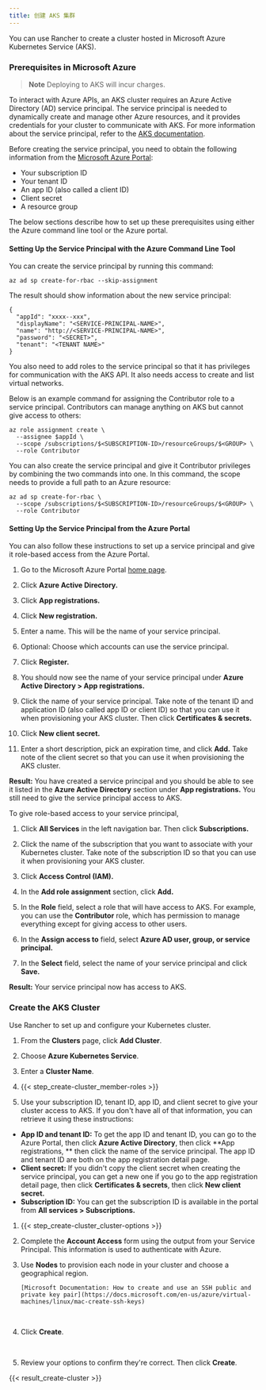 ```yaml
---
title: 创建 AKS 集群
---
```


You can use Rancher to create a cluster hosted in Microsoft Azure Kubernetes Service (AKS).

### Prerequisites in Microsoft Azure

> **Note**
> Deploying to AKS will incur charges.

To interact with Azure APIs, an AKS cluster requires an Azure Active Directory (AD) service principal. The service principal is needed to dynamically create and manage other Azure resources, and it provides credentials for your cluster to communicate with AKS. For more information about the service principal, refer to the [AKS documentation](https://docs.microsoft.com/en-us/azure/aks/kubernetes-service-principal).

Before creating the service principal, you need to obtain the following information from the [Microsoft Azure Portal](https://portal.azure.com):

* Your subscription ID
* Your tenant ID
* An app ID (also called a client ID)
* Client secret
* A resource group

The below sections describe how to set up these prerequisites using either the Azure command line tool or the Azure portal.

#### Setting Up the Service Principal with the Azure Command Line Tool

You can create the service principal by running this command:

``` 
az ad sp create-for-rbac --skip-assignment
```

The result should show information about the new service principal:

``` 
{
  "appId": "xxxx--xxx",
  "displayName": "<SERVICE-PRINCIPAL-NAME>",
  "name": "http://<SERVICE-PRINCIPAL-NAME>",
  "password": "<SECRET>",
  "tenant": "<TENANT NAME>"
}
```

You also need to add roles to the service principal so that it has privileges for communication with the AKS API. It also needs access to create and list virtual networks.

Below is an example command for assigning the Contributor role to a service principal. Contributors can manage anything on AKS but cannot give access to others:

``` 
az role assignment create \
  --assignee $appId \
  --scope /subscriptions/$<SUBSCRIPTION-ID>/resourceGroups/$<GROUP> \
  --role Contributor
```

You can also create the service principal and give it Contributor privileges by combining the two commands into one. In this command, the scope needs to provide a full path to an Azure resource:

``` 
az ad sp create-for-rbac \
  --scope /subscriptions/$<SUBSCRIPTION-ID>/resourceGroups/$<GROUP> \
  --role Contributor
```

#### Setting Up the Service Principal from the Azure Portal

You can also follow these instructions to set up a service principal and give it role-based access from the Azure Portal.

1. Go to the Microsoft Azure Portal [home page](https://portal.azure.com).

1. Click **Azure Active Directory.**

1. Click **App registrations.**

1. Click **New registration.**

1. Enter a name. This will be the name of your service principal.

1. Optional: Choose which accounts can use the service principal.

1. Click **Register.**

1. You should now see the name of your service principal under **Azure Active Directory > App registrations.**

1. Click the name of your service principal. Take note of the tenant ID and application ID (also called app ID or client ID) so that you can use it when provisioning your AKS cluster. Then click **Certificates & secrets.**

1. Click **New client secret.**

1. Enter a short description, pick an expiration time, and click **Add.** Take note of the client secret so that you can use it when provisioning the AKS cluster.

**Result:** You have created a service principal and you should be able to see it listed in the **Azure Active Directory** section under **App registrations.** You still need to give the service principal access to AKS.

To give role-based access to your service principal, 

1. Click **All Services** in the left navigation bar. Then click **Subscriptions.**

1. Click the name of the subscription that you want to associate with your Kubernetes cluster. Take note of the subscription ID so that you can use it when provisioning your AKS cluster.

1. Click **Access Control (IAM).**

1. In the **Add role assignment** section, click **Add.**

1. In the **Role** field, select a role that will have access to AKS. For example, you can use the **Contributor** role, which has permission to manage everything except for giving access to other users.

1. In the **Assign access to** field, select **Azure AD user, group, or service principal.**

1. In the **Select** field, select the name of your service principal and click **Save.**

**Result:** Your service principal now has access to AKS.

### Create the AKS Cluster

Use Rancher to set up and configure your Kubernetes cluster.

1. From the **Clusters** page, click **Add Cluster**.

1. Choose **Azure Kubernetes Service**.

1. Enter a **Cluster Name**.

1. {{< step_create-cluster_member-roles >}}

1. Use your subscription ID, tenant ID, app ID, and client secret to give your cluster access to AKS. If you don't have all of that information, you can retrieve it using these instructions:

* **App ID and tenant ID:** To get the app ID and tenant ID, you can go to the Azure Portal, then click **Azure Active Directory**, then click **App registrations, ** then click the name of the service principal. The app ID and tenant ID are both on the app registration detail page.
* **Client secret:** If you didn't copy the client secret when creating the service principal, you can get a new one if you go to the app registration detail page, then click **Certificates & secrets**, then click **New client secret.**
* **Subscription ID:** You can get the subscription ID is available in the portal from **All services > Subscriptions.**

1.  {{< step_create-cluster_cluster-options >}}

1.  Complete the **Account Access** form using the output from your Service Principal. This information is used to authenticate with Azure.

1.  Use **Nodes** to provision each node in your cluster and choose a geographical region.

        [Microsoft Documentation: How to create and use an SSH public and private key pair](https://docs.microsoft.com/en-us/azure/virtual-machines/linux/mac-create-ssh-keys)

    <br/>

1.  Click **Create**.

    <br/>

1.  Review your options to confirm they're correct. Then click **Create**.

{{< result_create-cluster >}}

